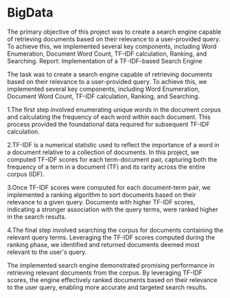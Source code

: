 # BigData

The primary objective of this project was to create a search engine capable of retrieving documents based on their relevance to a user-provided query. To achieve this, we implemented several key components, including Word Enumeration, Document Word Count, TF-IDF calculation, Ranking, and Searching.
Report: Implementation of a TF-IDF-based Search Engine


The task was to create a search engine capable of retrieving documents based on their relevance to a user-provided query. To achieve this, we implemented several key components, including Word Enumeration, Document Word Count, TF-IDF calculation, Ranking, and Searching.

1.The first step involved enumerating unique words in the document corpus and calculating the frequency of each word within each document. This process provided the foundational data required for subsequent TF-IDF calculation.

2.TF-IDF is a numerical statistic used to reflect the importance of a word in a document relative to a collection of documents. In this project, we computed TF-IDF scores for each term-document pair, capturing both the frequency of a term in a document (TF) and its rarity across the entire corpus (IDF).

3.Once TF-IDF scores were computed for each document-term pair, we implemented a ranking algorithm to sort documents based on their relevance to a given query. Documents with higher TF-IDF scores, indicating a stronger association with the query terms, were ranked higher in the search results.

4.The final step involved searching the corpus for documents containing the relevant query terms. Leveraging the TF-IDF scores computed during the ranking phase, we identified and returned documents deemed most relevant to the user's query.

The implemented search engine demonstrated promising performance in retrieving relevant documents from the corpus. By leveraging TF-IDF scores, the engine effectively ranked documents based on their relevance to the user query, enabling more accurate and targeted search results.

